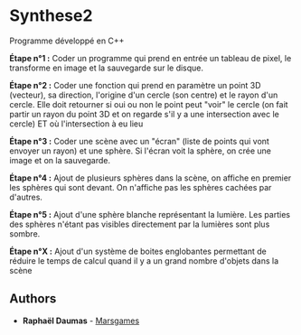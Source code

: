# Synthese2

Programme développé en C++

**Étape n°1 :** Coder un programme qui prend en entrée un tableau de pixel, le transforme en image et la sauvegarde sur le disque.

**Étape n°2 :** Coder une fonction qui prend en paramètre un point 3D (vecteur), sa direction, l'origine d'un cercle (son centre) et le rayon d'un cercle. Elle doit retourner si oui ou non le point peut "voir" le cercle (on fait partir un rayon du point 3D et on regarde s'il y a une intersection avec le cercle) ET où l'intersection à eu lieu

**Étape n°3 :** Coder une scène avec un "écran" (liste de points qui vont envoyer un rayon) et une sphère. Si l'écran voit la sphère, on crée une image et on la sauvegarde.

**Étape n°4 :** Ajout de plusieurs sphères dans la scène, on affiche en premier les sphères qui sont devant. On n'affiche pas les sphères cachées par d'autres.

**Étape n°5 :** Ajout d'une sphère blanche représentant la lumière. Les parties des sphères n'étant pas visibles directement par la lumières sont plus sombre.

**Étape n°X :** Ajout d'un système de boites englobantes permettant de réduire le temps de calcul quand il y a un grand nombre d'objets dans la scène


## Authors

* **Raphaël Daumas** - [Marsgames](https://github.com/Marsgames)
